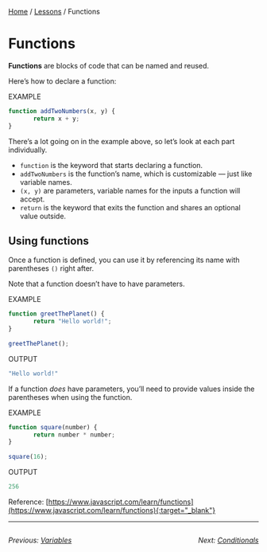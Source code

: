 [Home](../README.md) / [Lessons](./) / Functions

# Functions
**Functions** are blocks of code that can be named and reused.

Here’s how to declare a function:

EXAMPLE
```javascript
function addTwoNumbers(x, y) {
       return x + y;
}
```

There’s a lot going on in the example above, so let’s look at each part individually.
- `function` is the keyword that starts declaring a function.
- `addTwoNumbers` is the function’s name, which is customizable — just like variable names.
- `(x, y)` are parameters, variable names for the inputs a function will accept.
- `return` is the keyword that exits the function and shares an optional value outside.
 
## Using functions

Once a function is defined, you can use it by referencing its name with parentheses `()` right after.

Note that a function doesn’t have to have parameters.

EXAMPLE
```javascript
function greetThePlanet() {
       return "Hello world!";
}
​
greetThePlanet();
```

OUTPUT
```javascript
"Hello world!"
```

If a function _does_ have parameters, you’ll need to provide values inside the parentheses when using the function.

EXAMPLE
```javascript
function square(number) {
       return number * number;
}
​
square(16);
```
OUTPUT
```javascript
256
```

Reference: [https://www.javascript.com/learn/functions](https://www.javascript.com/learn/functions){:target="_blank"}

---

<div style="overflow:auto">

<div style="float: left">

<i>Previous: <a href="./1%20Variables.md">Variables</a></i>


</div>

<div style="float: right">

<i>Next: <a href="./3%20Conditionals.md">Conditionals</a></i>

</div>
</div>
